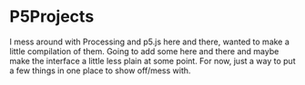 # P5Projects
I mess around with Processing and p5.js here and there, wanted to make a little compilation of them. Going to add some here and there and maybe make the interface a little less plain at some point. For now, just a way to put a few things in one place to show off/mess with.